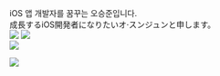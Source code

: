 iOS 앱 개발자를 꿈꾸는 오승준입니다.\
成長するiOS開発者になりたいオ·スンジュンと申します。\
<img src="https://img.shields.io/badge/Swift-F05138?style=for-the-badge&logo=Swift&logoColor=white"/>
<img src="https://img.shields.io/badge/iOS-000000?style=for-the-badge&logo=Apple&logoColor=white"/>\
<img src="http://mazandi.herokuapp.com/api?handle=sj990927&theme=warm"/>

<img align='left' src="http://mazassumnida.wtf/api/v2/generate_badge?boj=sj990927">
